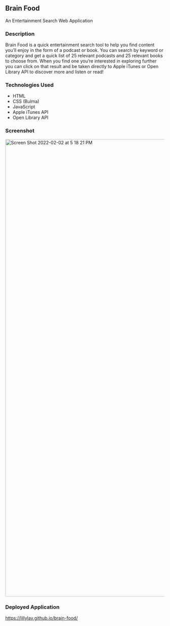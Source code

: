 ## Brain Food
An Entertainment Search Web Application

### Description
Brain Food is a quick entertainment search tool to help you find content you’ll enjoy in the form of a podcast or book. You can search by keyword or category and get a quick list of 25 relevant podcasts and 25 relevant books to choose from. When you find one you’re interested in exploring further you can click on that result and be taken directly to Apple iTunes or Open Library API to discover more and listen or read!

### Technologies Used
- HTML
- CSS (Bulma)
- JavaScript
- Apple iTunes API
- Open Library API

### Screenshot
<img width="1440" alt="Screen Shot 2022-02-02 at 5 18 21 PM" src="https://user-images.githubusercontent.com/93904532/152259815-9c861355-72b8-460f-8e97-5c6212018589.png">

### Deployed Application
https://lillylav.github.io/brain-food/
